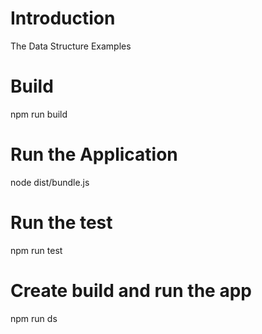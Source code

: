 # Introduction

The Data Structure Examples

# Build

npm run build

# Run the Application

node dist/bundle.js

# Run the test

npm run test

# Create build and run the app
npm run ds
